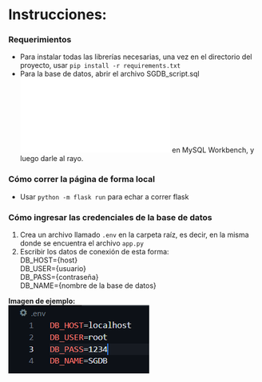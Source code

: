# Instrucciones:
### Requerimientos
- Para instalar todas las librerías necesarias, una vez en el directorio del proyecto, usar `pip install -r requirements.txt`
- Para la base de datos, abrir el archivo SGDB_script.sql ![database](/SGDB_script.sql) en MySQL Workbench, y luego darle al rayo.
### Cómo correr la página de forma local
- Usar `python -m flask run` para echar a correr flask
### Cómo ingresar las credenciales de la base de datos
1. Crea un archivo llamado `.env` en la carpeta raíz, es decir, en la misma donde se encuentra el archivo `app.py`
2. Escribir los datos de conexión de esta forma:<br>
DB_HOST={host}<br>
DB_USER={usuario}<br>
DB_PASS={contraseña}<br>
DB_NAME={nombre de la base de datos}<br>

**Imagen de ejemplo:**<br>
![database_connection](/database.PNG)
